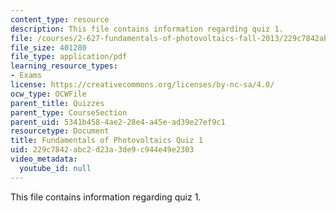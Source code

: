 ```yaml
---
content_type: resource
description: This file contains information regarding quiz 1.
file: /courses/2-627-fundamentals-of-photovoltaics-fall-2013/229c7842abc2d23a3de9c944e49e2303_MIT2_627F13_Quiz1.pdf
file_size: 401280
file_type: application/pdf
learning_resource_types:
- Exams
license: https://creativecommons.org/licenses/by-nc-sa/4.0/
ocw_type: OCWFile
parent_title: Quizzes
parent_type: CourseSection
parent_uid: 5341b458-4ae2-28e4-a45e-ad39e27ef9c1
resourcetype: Document
title: Fundamentals of Photovoltaics Quiz 1
uid: 229c7842-abc2-d23a-3de9-c944e49e2303
video_metadata:
  youtube_id: null
---
```

This file contains information regarding quiz 1.